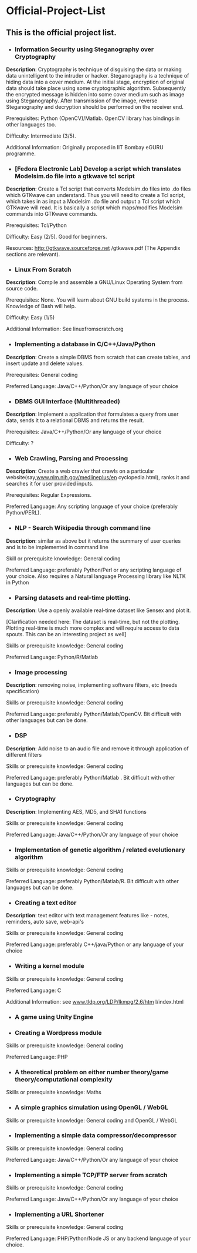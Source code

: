 # Official-Project-List

## This is the official project list.

* ### Information Security using Steganography over Cryptography

**Description**: Cryptography is technique of disguising the data or making data unintelligent to the intruder or hacker. Steganography is a technique of hiding data into a cover medium. At the initial stage, encryption of original data should take place using some cryptographic algorithm.  Subsequently the encrypted message is hidden into some cover medium such as image using Steganography. After transmission of the image, reverse Steganography and decryption should be performed on the receiver end.

Prerequisites: Python (OpenCV)/Matlab. OpenCV library has bindings in other languages too.

Difficulty: Intermediate (3/5).

Additional Information: Originally proposed in IIT Bombay eGURU programme.


* ### [Fedora Electronic Lab] Develop a script which translates Modelsim.do file into a gtkwave tcl script

**Description**:  Create a Tcl script that converts Modelsim.do files into .do files which GTKwave can understand. Thus you will need to create a Tcl script, which takes in  as input a Modelsim .do file and output a Tcl script which GTKwave will read. It is basically a script which maps/modifies Modelsim commands into GTKwave commands.

Prerequisites: Tcl/Python

Difficulty: Easy (2/5). Good for beginners.

Resources: http://gtkwave.sourceforge.net /gtkwave.pdf (The Appendix sections are relevant).


* ### Linux From Scratch

**Description**: Compile and assemble a GNU/Linux Operating System from source code.

Prerequisites: None. You will learn about GNU build systems in the process. Knowledge of Bash will help.

Difficulty: Easy (1/5)

Additional Information: See linuxfromscratch.org


* ### Implementing a database in C/C++/Java/Python 

**Description**: Create a simple DBMS from scratch that can create tables, and insert update and delete values.

Prerequisites: General coding

Preferred Language: Java/C++/Python/Or any language of your choice


* ### DBMS GUI Interface (Multithreaded) 

**Description**: Implement a application that formulates a query from user data, sends it to a relational DBMS and returns the result.

Prerequisites: Java/C++/Python/Or any language of your choice

Difficulty: ?


* ### Web Crawling, Parsing and Processing  

**Description**: Create a web crawler that crawls on a particular website(say,www.nlm.nih.gov/medlineplus/en cyclopedia.html), ranks it and searches it for user provided inputs.

Prerequisites: Regular Expressions. 

Preferred Language: Any scripting language of your choice (preferably Python/PERL).


* ### NLP - Search Wikipedia through command line 

**Description**: similar as above but it returns the summary of user queries and is to be implemented in command line

Skill or prerequisite knowledge: General coding 

Preferred Language:  preferably Python/Perl or any scripting language of your choice. Also  requires a Natural language Processing library like NLTK in Python


* ### Parsing datasets and real-time plotting. 

**Description**: Use a openly available real-time dataset like Sensex and plot it.

[Clarification needed here: The dataset is real-time, but not the plotting. Plotting real-time is much more complex and will require access to data spouts. This can be an interesting project as well]

Skills or prerequisite knowledge: General coding

Preferred Language: Python/R/Matlab


* ### Image processing 

**Description**: removing noise, implementing software filters, etc (needs specification)

Skills or prerequisite knowledge: General coding

Preferred Language: preferably Python/Matlab/OpenCV.  Bit difficult with other languages but can be done.


* ### DSP 

**Description**: Add noise to an audio file and remove it through application of different filters

Skills or prerequisite knowledge: General coding

Preferred Language: preferably Python/Matlab . Bit difficult with other languages but can be   done.


* ### Cryptography

**Description**: Implementing AES, MD5, and SHA1 functions

Skills or prerequisite knowledge: General coding

Preferred Language: Java/C++/Python/Or any language of your choice


* ### Implementation of genetic algorithm / related evolutionary algorithm

Skills or prerequisite knowledge: General coding

Preferred Language: preferably Python/Matlab/R. Bit difficult with other languages but can be done.


* ### Creating a text editor 

**Description**: text editor with text management features like - notes, reminders, auto save, web-api's

Skills or prerequisite knowledge: General coding

Preferred Language: preferably C++/java/Python or any language of your choice


* ### Writing a kernel module

Skills or prerequisite knowledge: General coding

Preferred Language: C

Additional Information: see www.tldp.org/LDP/lkmpg/2.6/htm l/index.html


* ### A game using Unity Engine


* ### Creating a Wordpress module

Skills or prerequisite knowledge: General coding

Preferred Language: PHP


* ### A theoretical problem on either number theory/game theory/computational complexity

Skills or prerequisite knowledge: Maths


* ### A simple graphics simulation using OpenGL / WebGL

Skills or prerequisite knowledge: General coding and  OpenGL / WebGL


* ### Implementing a simple data compressor/decompressor

Skills or prerequisite knowledge: General coding

Preferred Language: Java/C++/Python/Or any language of your choice


* ### Implementing a simple TCP/FTP server from scratch

Skills or prerequisite knowledge: General coding

Preferred Language: Java/C++/Python/Or any language of your choice


* ### Implementing a URL Shortener

Skills or prerequisite knowledge: General coding

Preferred Language: PHP/Python/Node JS or any backend language of your choice.
